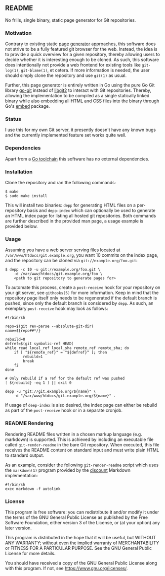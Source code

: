 ## README

No frills, single binary, static page generator for Git repositories.

### Motivation

Contrary to existing static [page][stagit website] [generator][depp website]
approaches, this software does not strive to be a fully featured git browser
for the web. Instead, the idea is to provide a quick overview for a given
repository, thereby allowing users to decide whether it is interesting enough
to be cloned. As such, this software does intentionally not provide a web
frontend for existing tools like `git-log(1)`, `git-blame(1)`, et cetera. If
more information is needed, the user should simply clone the repository and use
`git(1)` as usual.

Further, this page generator is entirely written in Go using the pure Go Git
library [go-git][go-git github] instead of [libgit2][libgit2 website] to
interact with Git repositories. Thereby, allowing the implementation to be
compiled as a single statically linked binary while also embedding all HTML and
CSS files into the binary through Go's [embed][go embed] package.

### Status

I use this for my own Git server, it presently doesn't have any known
bugs and the currently implemented feature set works quite well.

### Dependencies

Apart from a [Go toolchain][go website] this software has no external dependencies.

### Installation

Clone the repository and ran the following commands:

    $ make
    $ sudo make install

This will install two binaries: `depp` for generating HTML files on a
per-repository basis and `depp-index` which can optionally be used to
generate an HTML index page for listing all hosted git repositories.
Both commands are further described in the provided man page, a usage
example is provided below.

### Usage

Assuming you have a web server serving files located at
`/var/www/htdocs/git.example.org`, you want 10 commits on the index
page, and the repository can be cloned via `git://example.org/foo.git`:

	$ depp -c 10 -u git://example.org/foo.git \
		-d /var/www/htdocs/git.example.org/foo \
		<path to git repository to generate pages for>

To automate this process, create a `post-receive` hook for your
repository on your git server, see `githooks(5)` for more information.
Keep in mind that the repository page itself only needs to be regenerated
if the default branch is pushed, since only the default branch is
considered by `depp`. As such, an exemplary `post-receive` hook may look
as follows:

	#!/bin/sh
	
	repo=$(git rev-parse --absolute-git-dir)
	name=${repo##*/}
	
	rebuild=0
	defref=$(git symbolic-ref HEAD)
	while read local_ref local_sha remote_ref remote_sha; do
		if [ "${remote_ref}" = "${defref}" ]; then
			rebuild=1
			break
		fi
	done
	
	# Only rebuild if a ref for the default ref was pushed
	[ ${rebuild} -eq 1 ] || exit 0
	
	depp -u "git://git.example.org/${name}" \
		-d "/var/www/htdocs/git.example.org/${name}" .

If usage of `deep-index` is also desired, the index page can either be
rebuild as part of the `post-receive` hook or in a separate cronjob.

### README Rendering

Rendering README files written in a chosen markup language (e.g.
markdown) is supported. This is achieved by including an executable file
called `git-render-readme` in the bare Git repository. When executed,
this file receives the README content on standard input and must write
plain HTML to standard output.

As an example, consider the following `git-render-readme` script which
uses the `markdown(1)` program provided by the [discount][discount website]
Markdown implementation:

	#!/bin/sh
	exec markdown -f autolink

### License

This program is free software: you can redistribute it and/or modify it
under the terms of the GNU General Public License as published by the
Free Software Foundation, either version 3 of the License, or (at your
option) any later version.

This program is distributed in the hope that it will be useful, but
WITHOUT ANY WARRANTY; without even the implied warranty of
MERCHANTABILITY or FITNESS FOR A PARTICULAR PURPOSE. See the GNU General
Public License for more details.

You should have received a copy of the GNU General Public License along
with this program. If not, see <https://www.gnu.org/licenses/>.

[stagit website]: http://codemadness.nl/git/stagit/log.html
[depp website]: https://depp.brause.cc/depp/
[libgit2 website]: https://libgit2.org/
[go website]: https://golang.org/
[discount website]: http://www.pell.portland.or.us/~orc/Code/discount/
[go embed]: https://pkg.go.dev/embed
[go-git github]: https://github.com/go-git/go-git
